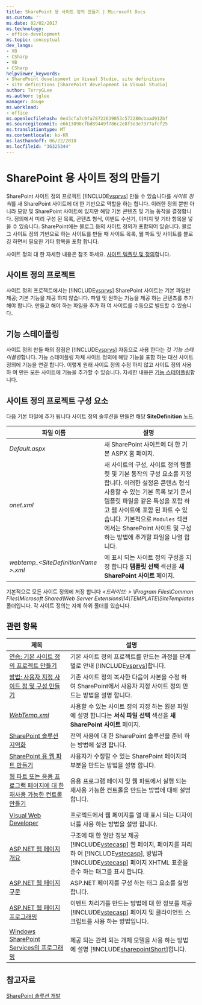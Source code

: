 ```yaml
---
title: SharePoint 용 사이트 정의 만들기 | Microsoft Docs
ms.custom: ''
ms.date: 02/02/2017
ms.technology:
- office-development
ms.topic: conceptual
dev_langs:
- VB
- CSharp
- VB
- CSharp
helpviewer_keywords:
- SharePoint development in Visual Studio, site definitions
- site definitions [SharePoint development in Visual Studio]
author: TerryGLee
ms.author: tglee
manager: douge
ms.workload:
- office
ms.openlocfilehash: 0e43cfa7c9fa78722639053c572280cbaad912bf
ms.sourcegitcommit: e6b13898cfbd89449f786c2e8f3e3e7377afcf25
ms.translationtype: MT
ms.contentlocale: ko-KR
ms.lasthandoff: 06/22/2018
ms.locfileid: "36325344"
---
```

# <a name="create-site-definitions-for-sharepoint"></a>SharePoint 용 사이트 정의 만들기
  SharePoint 사이트 정의 프로젝트 [!INCLUDE[vsprvs](../sharepoint/includes/vsprvs-md.md)] 만들 수 있습니다를 *사이트 정의*를 새 SharePoint 사이트에 대 한 기반으로 역할을 하는 합니다. 이러한 정의 뿐만 아니라 모양 및 SharePoint 사이트에 있지만 해당 기본 콘텐츠 및 기능 동작을 결정합니다. 정의에서 미리 구성 된 목록, 콘텐츠 형식, 이벤트 수신기, 이미지 및 기타 항목을 넣을 수 있습니다. SharePoint에는 블로그 등의 사이트 정의가 포함되어 있습니다. 블로그 사이트 정의 기반으로 하는 사이트를 만들 때 사이트 목록, 웹 파트 및 사이트를 블로깅 하면서 필요한 기타 항목을 포함 합니다.  
  
 사이트 정의 대 한 자세한 내용은 참조 하세요. [사이트 템플릿 및 정의](http://go.microsoft.com/fwlink/?LinkId=179134)합니다.  
  
## <a name="site-definition-projects"></a>사이트 정의 프로젝트
 사이트 정의 프로젝트에서는 [!INCLUDE[vsprvs](../sharepoint/includes/vsprvs-md.md)] SharePoint 사이트는 기본 파일만 제공; 기본 기능을 제공 하지 않습니다. 파일 및 원하는 기능을 제공 하는 콘텐츠를 추가 해야 합니다. 만들고 해야 하는 파일을 추가 하 여 사이트를 수동으로 빌드할 수 있습니다.  
  
## <a name="feature-stapling"></a>기능 스테이플링
 사이트 정의 만들 때의 장점은 [!INCLUDE[vsprvs](../sharepoint/includes/vsprvs-md.md)] 자동으로 사용 한다는 것 *기능 스테이플링*합니다. 기능 스테이플링 자체 사이트 정의에 해당 기능을 포함 하는 대신 사이트 정의에 기능을 연결 합니다. 이렇게 원래 사이트 정의 수정 하지 않고 사이트 정의 사용 하 여 만든 모든 사이트에 기능을 추가할 수 있습니다. 자세한 내용은 [기능 스테이플링](http://go.microsoft.com/fwlink/?LinkID=119283)합니다.  
  
## <a name="site-definition-project-components"></a>사이트 정의 프로젝트 구성 요소
 다음 기본 파일에 추가 됩니다 사이트 정의 솔루션을 만들면 해당 **SiteDefinition** 노드.  
  
|파일 이름|설명|  
|---------------|-----------------|  
|*Default.aspx*|새 SharePoint 사이트에 대 한 기본 ASPX 홈 페이지.|  
|*onet.xml*|새 사이트의 구성, 사이트 정의 템플릿 및 기본 동작의 구성 요소를 지정합니다. 이러한 설정은 콘텐츠 형식 사용할 수 있는 기본 목록 보기 문서 템플릿 파일을 같은 특성을 포함 하 고 웹 사이트에 포함 된 파트 수 있습니다. 기본적으로 `Modules` 섹션에서는 SharePoint 사이트 및 구성 하는 방법에 추가할 파일을 나열 합니다.|  
|*webtemp_\<SiteDefinitionName >.xml*|에 표시 되는 사이트 정의 구성을 지정 합니다 **템플릿 선택** 섹션을 **새 SharePoint 사이트** 페이지.|  
  
 기본적으로 모든 사이트 정의에 저장 합니다  *\<드라이브: > \Program Files\Common Files\Microsoft Shared\Web Server Extensions\14\TEMPLATE\SiteTemplates* 폴더입니다. 각 사이트 정의는 자체 하위 폴더를 있습니다.  
  
## <a name="related-topics"></a>관련 항목
  
|제목|설명|  
|-----------|-----------------|  
|[연습: 기본 사이트 정의 프로젝트 만들기](../sharepoint/walkthrough-create-a-basic-site-definition-project.md)|기본 사이트 정의 프로젝트를 만드는 과정을 단계별로 안내 [!INCLUDE[vsprvs](../sharepoint/includes/vsprvs-md.md)]합니다.|  
|[방법: 사용자 지정 사이트 정 및 구성 만들기](http://go.microsoft.com/fwlink/?LinkId=183309)|기존 사이트 정의 복사한 다음이 사본을 수정 하 여 SharePoint에서 사용자 지정 사이트 정의 만드는 방법을 설명 합니다.|  
|[*WebTemp.xml*](http://go.microsoft.com/fwlink/?LinkId=183310)|사용할 수 있는 사이트 정의 지정 하는 원본 파일에 설명 합니다는 **서식 파일 선택** 섹션을 **새 SharePoint 사이트** 페이지.|  
|[SharePoint 솔루션 지역화](../sharepoint/localizing-sharepoint-solutions.md)|전역 사용에 대 한 SharePoint 솔루션을 준비 하는 방법에 설명 합니다.|  
|[SharePoint 용 웹 파트 만들기](../sharepoint/creating-web-parts-for-sharepoint.md)|사용자가 수정할 수 있는 SharePoint 페이지의 부분을 만드는 방법을 설명 합니다.|  
|[웹 파트 또는 응용 프로그램 페이지에 대 한 재사용 가능한 컨트롤 만들기](../sharepoint/creating-reusable-controls-for-web-parts-or-application-pages.md)|응용 프로그램 페이지 및 웹 파트에서 실행 되는 재사용 가능한 컨트롤을 만드는 방법에 대해 설명 합니다.|  
|[Visual Web Developer](http://go.microsoft.com/fwlink/?LinkId=178725)|프로젝트에서 웹 페이지를 열 때 표시 되는 디자이너를 사용 하는 방법을 설명 합니다.|  
|[ASP.NET 웹 페이지 개요](http://go.microsoft.com/fwlink/?LinkId=178726)|구조에 대 한 일반 정보 제공 [!INCLUDE[vstecasp](../sharepoint/includes/vstecasp-md.md)] 웹 페이지, 페이지를 처리 하 여 [!INCLUDE[vstecasp](../sharepoint/includes/vstecasp-md.md)], 방법과 [!INCLUDE[vstecasp](../sharepoint/includes/vstecasp-md.md)] 페이지 XHTML 표준을 준수 하는 태그를 표시 합니다.|  
|[ASP.NET 웹 페이지 구문](http://go.microsoft.com/fwlink/?LinkId=178727)|ASP.NET 페이지를 구성 하는 태그 요소를 설명 합니다.|  
|[ASP.NET 웹 페이지 프로그래밍](http://go.microsoft.com/fwlink/?LinkId=178728)|이벤트 처리기를 만드는 방법에 대 한 정보를 제공 [!INCLUDE[vstecasp](../sharepoint/includes/vstecasp-md.md)] 페이지 및 클라이언트 스크립트를 사용 하는 방법입니다.|  
|[Windows SharePoint Services의 프로그래밍](http://go.microsoft.com/fwlink/?LinkId=178729)|제공 되는 관리 되는 개체 모델을 사용 하는 방법에 설명 [!INCLUDE[sharepointShort](../sharepoint/includes/sharepointshort-md.md)]합니다.|  
  
## <a name="see-also"></a>참고자료
 [SharePoint 솔루션 개발](../sharepoint/developing-sharepoint-solutions.md)  
  
 
